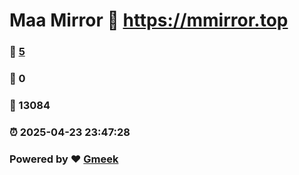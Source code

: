 # Maa Mirror :link: https://mmirror.top 
### :page_facing_up: [5](https://mmirror.top/tag.html) 
### :speech_balloon: 0 
### :hibiscus: 13084 
### :alarm_clock: 2025-04-23 23:47:28 
### Powered by :heart: [Gmeek](https://github.com/Meekdai/Gmeek)
